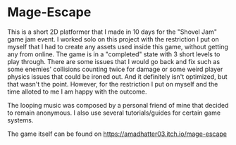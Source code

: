# Mage-Escape
This is a short 2D platformer that I made in 10 days for the "Shovel Jam" game jam event. I worked solo on this project with the restriction I put on myself that I had to create any assets used inside this game, without getting any from online. The game is in a "completed" state with 3 short levels to play through. There are some issues that I would go back and fix such as some enemies' collisions counting twice for damage or some weird player physics issues that could be ironed out. And it definitely isn't optimized, but that wasn't the point. However, for the restriction I put on myself and the time alloted to me I am happy with the outcome.

The looping music was composed by a personal friend of mine that decided to remain anonymous.
I also use several tutorials/guides for certain game systems.

The game itself can be found on https://amadhatter03.itch.io/mage-escape
